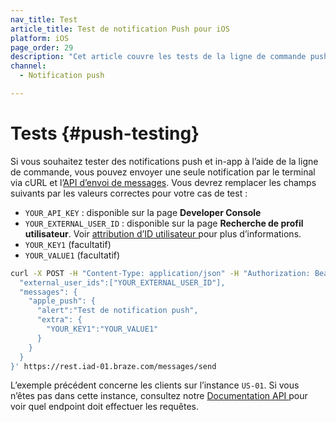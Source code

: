 ```yaml
---
nav_title: Test
article_title: Test de notification Push pour iOS
platform: iOS
page_order: 29
description: "Cet article couvre les tests de la ligne de commande push pour vos notifications push iOS."
channel:
  - Notification push

---
```


# Tests {#push-testing}

Si vous souhaitez tester des notifications push et in-app à l’aide de la ligne de commande, vous pouvez envoyer une seule notification par le terminal via cURL et l’[API d’envoi de messages][29]. Vous devrez remplacer les champs suivants par les valeurs correctes pour votre cas de test :

- `YOUR_API_KEY` : disponible sur la page **Developer Console**
- `YOUR_EXTERNAL_USER_ID` : disponible sur la page **Recherche de profil utilisateur**. Voir [attribution d’ID utilisateur ][32] pour plus d’informations.
- `YOUR_KEY1` (facultatif)
- `YOUR_VALUE1` (facultatif)

```bash
curl -X POST -H "Content-Type: application/json" -H "Authorization: Bearer{{YOUR_API_KEY}}" -d '{
  "external_user_ids":["YOUR_EXTERNAL_USER_ID"],
  "messages": {
    "apple_push": {
      "alert":"Test de notification push",
      "extra": {
        "YOUR_KEY1":"YOUR_VALUE1"
      }
    }
  }
}' https://rest.iad-01.braze.com/messages/send
```
L’exemple précédent concerne les clients sur l’instance `US-01`. Si vous n’êtes pas dans cette instance, consultez notre [Documentation API ][66]pour voir quel endpoint doit effectuer les requêtes.

[29]: {{site.baseurl}}/api/endpoints/messaging/
[32]: {{site.baseurl}}/developer_guide/platform_integration_guides/ios/analytics/setting_user_ids/#assigning-a-user-id
[66]: {{site.baseurl}}/api/endpoints/messaging/send_messages/post_send_messages/
